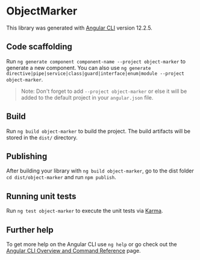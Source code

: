 # ObjectMarker

This library was generated with [Angular CLI](https://github.com/angular/angular-cli) version 12.2.5.

## Code scaffolding

Run `ng generate component component-name --project object-marker` to generate a new component. You can also use `ng generate directive|pipe|service|class|guard|interface|enum|module --project object-marker`.
> Note: Don't forget to add `--project object-marker` or else it will be added to the default project in your `angular.json` file. 

## Build

Run `ng build object-marker` to build the project. The build artifacts will be stored in the `dist/` directory.

## Publishing

After building your library with `ng build object-marker`, go to the dist folder `cd dist/object-marker` and run `npm publish`.

## Running unit tests

Run `ng test object-marker` to execute the unit tests via [Karma](https://karma-runner.github.io).

## Further help

To get more help on the Angular CLI use `ng help` or go check out the [Angular CLI Overview and Command Reference](https://angular.io/cli) page.
